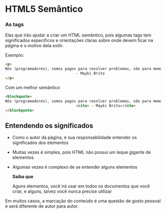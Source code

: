 # HTML5 Semântico

### As tags

Elas que irão ajudar a criar um HTML semântico, pois algumas tags tem significados especificos e orientações claras sobre onde devem ficar na página e o motivo dela exitir.

Exemplo:
```html
<p>
Nós (programadores), somos pagos para resolver problemas, não para memorizar soluções.
                                - Mayki Brito
</p>
```

Com um melhor semântico
```html
<blockquote>
Nós (programadores), somos pagos para resolver problemas, não para memorizar soluções.
                                <cite> - Mayki Brito</cite>
</blockquote>
```

## Entendendo os significados

* Como o autor da página, é sua responsabilidade entender os significados dos elementos
* Muitas vezes é simples, pois HTML não possui um leque gigante de elementos
* Algumas vezes é complexo de se entender alguns elementos


    **Saiba que**

    Aguns elementos, você irá usar em todos os documentos que você criar, e alguns, talvez você nunca precise utilizar

Em muitos casos, a marcação do conteúdo é uma questão de gosto pessoal e será diferente de autor para autor.